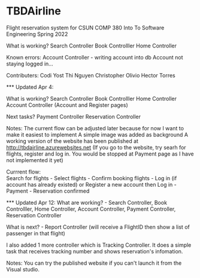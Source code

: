 # TBDAirline

Flight reservation system for CSUN COMP 380 Into To Software Engineering Spring 2022

What is working?
  Search Controller
  Book Controlller
  Home Controller

Known errors:
  Account Controller - writing account into db
  Account not staying logged in...


Contributers:
  Codi Yost
  Thi Nguyen
  Christopher Olivio
  Hector Torres
  
  
*** Updated Apr 4: 
    
   What is working?
          Search Controller
          Book Controlller
          Home Controller
          Account Controller (Account and Register pages)
   
   Next tasks?
          Payment Controller
          Reservation Controller
   
   Notes:
          The current flow can be adjusted later because for now I want to make it easiest to implement
          A simple image was added as background
          A working version of the website has been published at http://tbdairline.azurewebsites.net
          (If you go to the website, try searh for flights, register and log in. You would be stopped at Payment page as I have not implemented it yet)
  
  Currrent flow:  
          Search for flights - Select flights - Confirm booking flights -
          Log in (if account has already existed) or Register a new account then Log in -
          Payment - Reservation confirmed
   
 *** Updated Apr 12:
What are working? - Search Controller,  Book Controlller,    Home Controller,     Account Controller,  Payment Controller,   Reservation Controller

What is next? - Report Controller (will receive a FlightID then show a list of passenger in that flight) 

I also added 1 more controller which is Tracking Controller. It does a simple task that receives tracking number and shows reservation's infomation.

Notes: You can try the published website if you can't launch it from the Visual studio.
